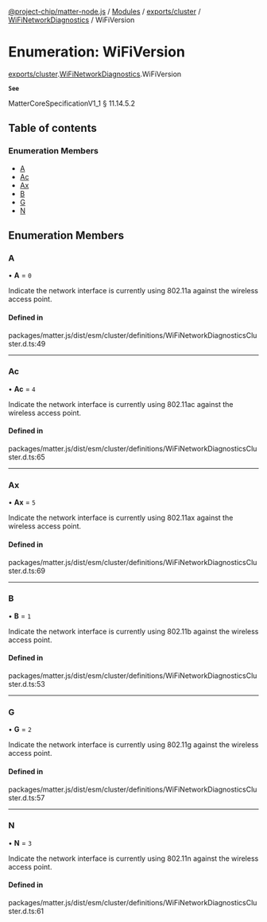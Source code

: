 [@project-chip/matter-node.js](../README.md) / [Modules](../modules.md) / [exports/cluster](../modules/exports_cluster.md) / [WiFiNetworkDiagnostics](../modules/exports_cluster.WiFiNetworkDiagnostics.md) / WiFiVersion

# Enumeration: WiFiVersion

[exports/cluster](../modules/exports_cluster.md).[WiFiNetworkDiagnostics](../modules/exports_cluster.WiFiNetworkDiagnostics.md).WiFiVersion

**`See`**

MatterCoreSpecificationV1_1 § 11.14.5.2

## Table of contents

### Enumeration Members

- [A](exports_cluster.WiFiNetworkDiagnostics.WiFiVersion.md#a)
- [Ac](exports_cluster.WiFiNetworkDiagnostics.WiFiVersion.md#ac)
- [Ax](exports_cluster.WiFiNetworkDiagnostics.WiFiVersion.md#ax)
- [B](exports_cluster.WiFiNetworkDiagnostics.WiFiVersion.md#b)
- [G](exports_cluster.WiFiNetworkDiagnostics.WiFiVersion.md#g)
- [N](exports_cluster.WiFiNetworkDiagnostics.WiFiVersion.md#n)

## Enumeration Members

### A

• **A** = ``0``

Indicate the network interface is currently using 802.11a against the wireless access point.

#### Defined in

packages/matter.js/dist/esm/cluster/definitions/WiFiNetworkDiagnosticsCluster.d.ts:49

___

### Ac

• **Ac** = ``4``

Indicate the network interface is currently using 802.11ac against the wireless access point.

#### Defined in

packages/matter.js/dist/esm/cluster/definitions/WiFiNetworkDiagnosticsCluster.d.ts:65

___

### Ax

• **Ax** = ``5``

Indicate the network interface is currently using 802.11ax against the wireless access point.

#### Defined in

packages/matter.js/dist/esm/cluster/definitions/WiFiNetworkDiagnosticsCluster.d.ts:69

___

### B

• **B** = ``1``

Indicate the network interface is currently using 802.11b against the wireless access point.

#### Defined in

packages/matter.js/dist/esm/cluster/definitions/WiFiNetworkDiagnosticsCluster.d.ts:53

___

### G

• **G** = ``2``

Indicate the network interface is currently using 802.11g against the wireless access point.

#### Defined in

packages/matter.js/dist/esm/cluster/definitions/WiFiNetworkDiagnosticsCluster.d.ts:57

___

### N

• **N** = ``3``

Indicate the network interface is currently using 802.11n against the wireless access point.

#### Defined in

packages/matter.js/dist/esm/cluster/definitions/WiFiNetworkDiagnosticsCluster.d.ts:61
